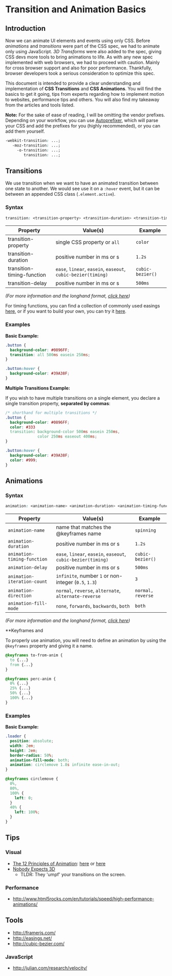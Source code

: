 # Transition and Animation Basics

## Introduction
Now we can animate UI elements and events using only CSS. Before *animations* and
*transitions* were part of the CSS spec, we had to animate only using JavaScript.
*3D Transforms* were also added to the spec, giving CSS devs more tools to bring
animations to life. As with any new spec implemented with web browsers, we had
to proceed with caution. Mainly for cross browser support and also for poor performance.
Thankfully, browser developers took a serious consideration to optimize this spec.

This document is intended to provide a clear understanding and implementation of
**CSS Transitions** and **CSS Animations**. You will find the basics to get it going,
tips from experts regarding how to implement motion to websites, performance tips
and others. You will also find my takeaway from the articles and tools listed.

**Note:** For the sake of ease of reading, I will be omitting the vendor prefixes.
Depending on your workflow, you can use [Autoprefixer](https://github.com/ai/autoprefixer),
which will parse your CSS and add the prefixes for you (highly recommended), or you
can add them yourself.

```css
-webkit-transition: ...;
   -moz-transition: ...;
     -o-transition: ...;
        transition: ...;
```
## Transitions
We use transition when we want to have an animated transition between one state to
another. We would see use it on a `:hover` event, but it can be between an
appended CSS class (`.element.active`).

### Syntax

```css
transition: <transition-property> <transition-duration> <transition-timing-function> <transition-delay>;
```

| Property                   | Value(s)                                                      | Example          |
| -------------------------- | ------------------------------------------------------------- | ---------------- |
| transition-property        | single CSS property or `all`                                  | `color`          |
| transition-duration        | positive number in ms or s                                    | `1.2s`           |
| transition-timing-function | `ease`, `linear`, `easein`, `easeout`, `cubic-bezier(timing)` | `cubic-bezier()` |
| transition-delay           | positive number in ms or s                                    | `500ms`          |

*(For more information and the longhand format, [click here](https://developer.mozilla.org/en-US/docs/Web/CSS/transition))*

For timing functions, you can find a collection of commonly used easings [here](http://easings.net/), or if
you want to build your own, you can try it [here](http://cubic-bezier.com/).

### Examples

**Basic Example:**

```css
.button {
  background-color: #0896FF;
  transition: all 500ms easein 250ms;
}

.button:hover {
  background-color: #39A38F;
}
```

**Multiple Transitions Example:**

If you wish to have multiple transitions on a single element, you declare a single
transition property, **separated by commas**:

```css
/* shorthand for multiple transitions */
.button {
  background-color: #0896FF;
  color: #333
  transition: background-color 500ms easein 250ms,
              color 250ms easeout 400ms;
}

.button:hover {
  background-color: #39A38F;
  color: #999;
}
```

## Animations

### Syntax

```css
animation: <animation-name> <animation-duration> <animation-timing-function> <animation-delay> <animation-iteration-count> <animation-direction> <animation-fill-mode>;
```

| Property                    | Value(s)                                                      | Example           |
| --------------------------- | ------------------------------------------------------------- | ----------------- |
| `animation-name`            | name that matches the @keyframes name                         | `spinning`        |
| `animation-duration`        | positive number in ms or s                                    | `1.2s`            |
| `animation-timing-function` | `ease`, `linear`, `easein`, `easeout`, `cubic-bezier(timing)` | `cubic-bezier()`  |
| `animation-delay`           | positive number in ms or s                                    | `500ms`           |
| `animation-iteration-count` | `infinite`, number `1` or non-integer (`0.5`, `1.3`)          | `3`               |
| `animation-direction`       | `normal`, `reverse`, `alternate`, `alternate-reverse`         | `normal, reverse` |
| `animation-fill-mode`       | `none`, `forwards`, `backwards`, `both`                       | `both`            |

*(For more information and the longhand format, [click here](https://developer.mozilla.org/en-US/docs/Web/CSS/animation))*

**Keyframes and <animation-name>

To properly use animation, you will need to define an animation by using the `@keyframes`
property and giving it a name.

```css
@keyframes to-from-anim {
  to {...}
  from {...}
}

@keyframes perc-anim {
  0% {...}
  25% {...}
  50% {...}
  100% {...}
}
```

### Examples

**Basic Example:**

```css
.loader {
  position: absolute;
  width: 2em;
  height: 2em;
  border-radius: 50%;
  animation-fill-mode: both;
  animation: circlemove 1.8s infinite ease-in-out;
}

@keyframes circlemove {
  0%,
  80%,
  100% {
    left: 0;
  }
  40% {
    left: 100%;
  }
}
```





## Tips
### Visual
* [The 12 Principles of Animation](http://www.subtraction.com/2014/05/04/the-12-principles-of-animation/): [here](https://vimeo.com/93206523) or [here](http://the12principles.tumblr.com/)
* [Nobody Expects 3D](http://aerotwist.com/tutorials/protip-nobody-expects-3d/)
  * TLDR: They 'umpf' your transitions on the screen.

### Performance
* <http://www.html5rocks.com/en/tutorials/speed/high-performance-animations/>

## Tools
* <http://framerjs.com/>
* <http://easings.net/>
* <http://cubic-bezier.com/>

### JavaScript
* <http://julian.com/research/velocity/>